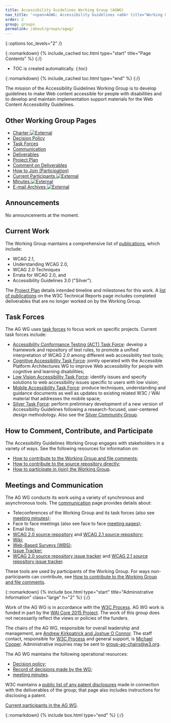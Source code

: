 ```yaml
---
title: Accessibility Guidelines Working Group (AGWG)
nav_title: '<span>AGWG: Accessibility Guidelines <abbr title="Working Group">WG</abbr></span>'
order: 2
group: groups
permalink: /about/groups/agwg/
---
```


{::options toc_levels="2" /}

{::nomarkdown}
{% include_cached toc.html type="start" title="Page Contents" %}
{:/}

-   TOC is created automatically.
{:toc}

{::nomarkdown}
{% include_cached toc.html type="end" %}
{:/}

The mission of the Accessibility Guidelines Working Group is to develop
guidelines to make Web content accessible for people with disabilities
and to develop and maintain implementation support materials for the Web
Content Accessibility Guidelines.

## Other Working Group Pages

-   [Charter ![External](//www.w3.org/Icons/tr.png)](/WAI/GL/charter)
-   [Decision Policy](https://www.w3.org/WAI/GL/decision-policy)
-   [Task Forces](https://www.w3.org/WAI/GL/task-forces)
-   [Communication](https://www.w3.org/WAI/GL/communication)
-   [Deliverables](https://www.w3.org/WAI/GL/deliverables)
-   [Project Plan](https://www.w3.org/WAI/GL/project)
-   [Comment on Deliverables](/WAI/WCAG20/comments/)
-   [How to Join (Participation)](https://www.w3.org/WAI/GL/participation)
-   [Current Participants ![External](//www.w3.org/Icons/tr.png)](/2000/09/dbwg/details?group=35422&public=1)
-   [Minutes ![External](//www.w3.org/Icons/tr.png)](/WAI/GL/minutes-history)
-   [E-mail Archives ![External](//www.w3.org/Icons/tr.png)](http://lists.w3.org/Archives/Public/w3c-wai-gl/)


## Announcements

No announcements at the moment.

## Current Work

The Working Group maintains a comprehensive list of
[publications](https://www.w3.org/WAI/GL/deliverables), which include:

-   WCAG 2.1,
-   Understanding WCAG 2.0,
-   WCAG 2.0 Techniques
-   Errata for WCAG 2.0, and
-   Accessibility Guidelines 3.0 ("Silver").

The [Project Plan](https://www.w3.org/WAI/GL/project) details intended timeline and milestones for
this work. A [list of
publications](https://www.w3.org/TR/tr-groups-all#tr_Web_Content_Accessibility_Guidelines_Working_Group)
on the W3C Technical Reports page includes completed deliverables that
are no longer worked on by the Working Group.

## Task Forces

The AG WG uses [task forces](https://www.w3.org/WAI/GL/task-forces) to focus work on specific
projects. Current task forces include:

-   [Accessibility Conformance Testing (ACT) Task
    Force](https://www.w3.org/WAI/GL/task-forces/conformance-testing/): develop a framework and
    repository of test rules, to promote a unified interpretation of
    WCAG 2.0 among different web accessibility test tools;
-   [Cognitive Accessibility Task
    Force](http://www.w3.org/WAI/PF/cognitive-a11y-tf/): jointly
    operated with the Accessible Platform Architectures WG to improve
    Web accessibility for people with cognitive and learning
    disabilities;
-   [Low Vision Accessibility Task Force](https://www.w3.org/WAI/GL/low-vision-a11y-tf/): identify
    issues and specify solutions to web accessibility issues specific to
    users with low vision;
-   [Mobile Accessibility Task Force](https://www.w3.org/WAI/GL/mobile-a11y-tf/): produce
    techniques, understanding and guidance documents as well as updates
    to existing related W3C / WAI material that addresses the mobile
    space;
-   [Silver Task Force](https://www.w3.org/WAI/GL/task-forces/silver/): perform preliminary
    development of a new version of Accessibility Guidelines following a
    research-focused, user-centered design methodology. Also see the
    [Silver Community Group](https://www.w3.org/community/silver/).

## How to Comment, Contribute, and Participate

The Accessibility Guidelines Working Group engages with stakeholders in
a variety of ways. See the following resources for information on:

-   [How to contribute to the Working Group and file comments](/WAI/WCAG20/comments/);
-   [How to contribute to the source repository directly](https://github.com/w3c/wcag/);
-   [How to participate in (join) the Working Group](https://www.w3.org/WAI/GL/participation).

## Meetings and Communication

The AG WG conducts its work using a variety of synchronous and
asynchronous tools. The [communication](https://www.w3.org/WAI/GL/communication) page provides
details about:

-   Teleconferences of the Working Group and its task forces (also see
    [meeting minutes](https://www.w3.org/WAI/GL/minutes-history));
-   Face to face meetings (also see face to face [meeting
    pages](https://www.w3.org/WAI/GL/wiki/Meetings));
-   Email lists;
-   [WCAG 2.0 source repository](https://github.com/w3c/wcag/) and [WCAG
    2.1 source repository](https://github.com/w3c/wcag21/);
-   [Wiki](/WAI/GL/wiki/);
-   [Web-Based Surveys (WBS)](/2002/09/wbs/35422/);
-   [Issue Tracker](https://www.w3.org/WAI/GL/track/);
-   [WCAG 2.0 source repository issue
    tracker](https://github.com/w3c/wcag/issues) and [WCAG 2.1 source
    repository issue tracker](https://github.com/w3c/wcag21/issues).

These tools are used by participants of the Working Group. For ways
non-participants can contribute, see [How to contribute to the Working
Group and file comments](/WAI/WCAG20/comments/).

{::nomarkdown}
{% include box.html type="start" title="Administrative Information" class="large" h="2" %}
{:/}

Work of the AG WG is in accordance with the [W3C
Process](http://www.w3.org/2015/Process-20150901/). AG WG work is funded
in part by the [WAI Core 2015 Project](http://www.w3.org/WAI/Core2015/).
The work of this group does not necessarily reflect the views or
policies of the funders.

The chairs of the AG WG, responsible for overall leadership and
management, are [Andrew Kirkpatrick and Joshue O
Connor](mailto:akirkpat@adobe.com,josh@interaccess.ie). The staff
contact, responsible for [W3C
Process](http://www.w3.org/Consortium/Process/) and general support, is
[Michael Cooper](http://www.w3.org/People/cooper/). Administrative
inquiries may be sent to <group-ag-chairs@w3.org>.

The AG WG maintains the following operational resources:

-   [Decision policy](https://www.w3.org/WAI/GL/decision-policy);
-   [Record of decisions made by the WG](https://www.w3.org/WAI/GL/wiki/Decisions);
-   [meeting minutes](https://www.w3.org/WAI/GL/minutes-history).

W3C maintains a [public list of any patent
disclosures](http://www.w3.org/2004/01/pp-impl/35422/status) made in
connection with the deliverables of the group; that page also includes
instructions for disclosing a patent.

[Current participants in the AG
WG](https://www.w3.org/2000/09/dbwg/details?group=35422&amp;public=1).

{::nomarkdown}
{% include box.html type="end" %}
{:/}
